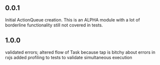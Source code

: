 ## 0.0.1

Initial ActionQueue creation. This is an ALPHA module with a lot of borderline
functionality still not covered in tests. 

## 1.0.0

validated errors; altered flow of Task because tap is bitchy about errors in rxjs
added profiling to tests to validate simultaneous execution
